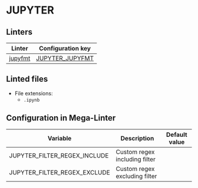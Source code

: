 <!-- markdownlint-disable MD003 MD020 MD033 MD041 -->
<!-- Generated by .automation/build.py, please do not update manually -->
<!-- Instead, update descriptor file at https://github.com/nvuillam/mega-linter/tree/master/megalinter/descriptors/jupyter.yml -->
# JUPYTER

## Linters

| Linter                        | Configuration key                     |
|-------------------------------|---------------------------------------|
| [jupyfmt](jupyter_jupyfmt.md) | [JUPYTER_JUPYFMT](jupyter_jupyfmt.md) |

## Linted files

- File extensions:
  - `.ipynb`

## Configuration in Mega-Linter

| Variable                     | Description                   | Default value |
|------------------------------|-------------------------------|---------------|
| JUPYTER_FILTER_REGEX_INCLUDE | Custom regex including filter |               |
| JUPYTER_FILTER_REGEX_EXCLUDE | Custom regex excluding filter |               |

